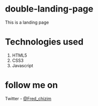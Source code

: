 # double-landing-page
This is a landing page
# Technologies used
1. HTML5
2. CSS3
3. Javascript

# follow me on
Twitter - [@Fred_chizim](https://www.twitter.com/Fred_chizim "Fred")
